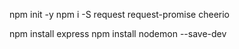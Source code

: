 npm init -y
npm i -S request request-promise cheerio

npm install express
npm install nodemon --save-dev
